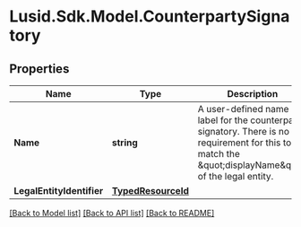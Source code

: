 
# Lusid.Sdk.Model.CounterpartySignatory

## Properties

Name | Type | Description | Notes
------------ | ------------- | ------------- | -------------
**Name** | **string** | A user-defined name or label for the counterparty signatory.  There is no requirement for this to match the \&quot;displayName\&quot; of the legal entity. | 
**LegalEntityIdentifier** | [**TypedResourceId**](TypedResourceId.md) |  | 

[[Back to Model list]](../README.md#documentation-for-models)
[[Back to API list]](../README.md#documentation-for-api-endpoints)
[[Back to README]](../README.md)

